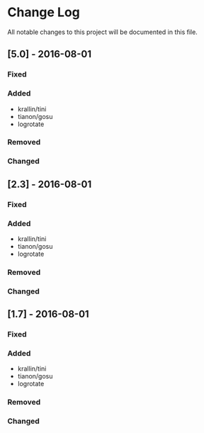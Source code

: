 Change Log
==========

All notable changes to this project will be documented in this file.

[5.0] - 2016-08-01
------------------

### Fixed

### Added

-	krallin/tini
-	tianon/gosu
- logrotate

### Removed

### Changed

[2.3] - 2016-08-01
------------------

### Fixed

### Added

-	krallin/tini
-	tianon/gosu
- logrotate

### Removed

### Changed

[1.7] - 2016-08-01
------------------

### Fixed

### Added

-	krallin/tini
-	tianon/gosu
- logrotate

### Removed

### Changed
